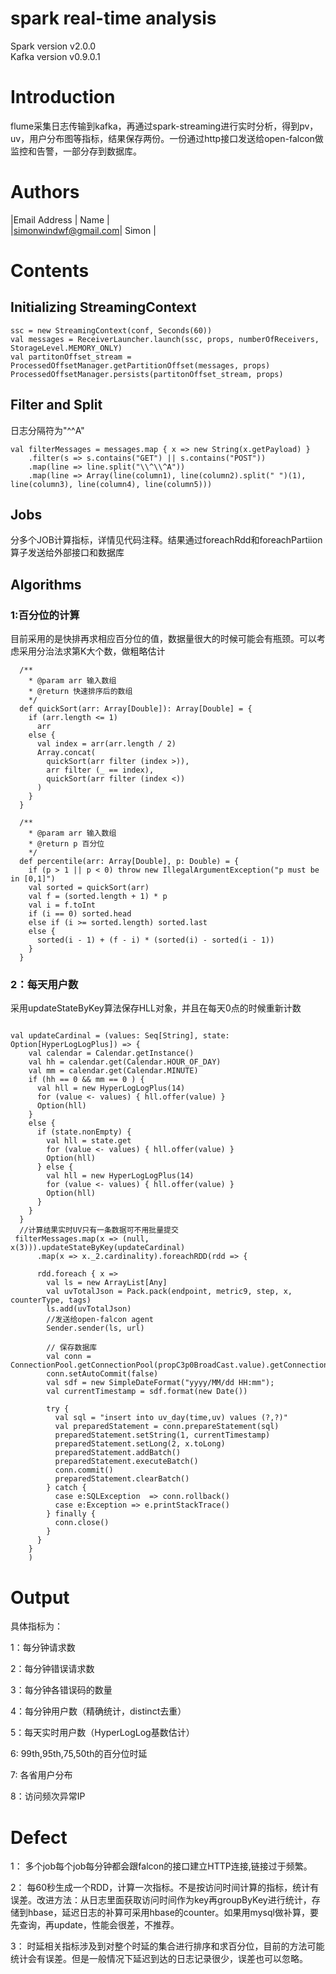 # spark real-time analysis
Spark version v2.0.0  
Kafka version v0.9.0.1  

# Introduction
flume采集日志传输到kafka，再通过spark-streaming进行实时分析，得到pv，uv，用户分布图等指标，结果保存两份。一份通过http接口发送给open-falcon做监控和告警，一部分存到数据库。
  # Authors
|Email Address        | Name   |  
|simonwindwf@gmail.com| Simon  |

# Contents 

## Initializing StreamingContext

```
ssc = new StreamingContext(conf, Seconds(60))
val messages = ReceiverLauncher.launch(ssc, props, numberOfReceivers, StorageLevel.MEMORY_ONLY)
val partitonOffset_stream = ProcessedOffsetManager.getPartitionOffset(messages, props)
ProcessedOffsetManager.persists(partitonOffset_stream, props)
```  

## Filter and Split

日志分隔符为"^^A"

```
val filterMessages = messages.map { x => new String(x.getPayload) }
    .filter(s => s.contains("GET") || s.contains("POST"))
    .map(line => line.split("\\^\\^A"))
    .map(line => Array(line(column1), line(column2).split(" ")(1), line(column3), line(column4), line(column5)))
```
## Jobs
分多个JOB计算指标，详情见代码注释。结果通过foreachRdd和foreachPartiion算子发送给外部接口和数据库

## Algorithms
### 1:百分位的计算 

目前采用的是快排再求相应百分位的值，数据量很大的时候可能会有瓶颈。可以考虑采用分治法求第K大个数，做粗略估计 

```
  /**
    * @param arr 输入数组
    * @return 快速排序后的数组
    */
  def quickSort(arr: Array[Double]): Array[Double] = {
    if (arr.length <= 1)
      arr
    else {
      val index = arr(arr.length / 2)
      Array.concat(
        quickSort(arr filter (index >)),
        arr filter (_ == index),
        quickSort(arr filter (index <))
      )
    }
  }

  /**
    * @param arr 输入数组
    * @return p 百分位
    */
  def percentile(arr: Array[Double], p: Double) = {
    if (p > 1 || p < 0) throw new IllegalArgumentException("p must be in [0,1]")
    val sorted = quickSort(arr)
    val f = (sorted.length + 1) * p
    val i = f.toInt
    if (i == 0) sorted.head
    else if (i >= sorted.length) sorted.last
    else {
      sorted(i - 1) + (f - i) * (sorted(i) - sorted(i - 1))
    }
  }
```

### 2：每天用户数

采用updateStateByKey算法保存HLL对象，并且在每天0点的时候重新计数

  
```

val updateCardinal = (values: Seq[String], state: Option[HyperLogLogPlus]) => {
    val calendar = Calendar.getInstance()
    val hh = calendar.get(Calendar.HOUR_OF_DAY)
    val mm = calendar.get(Calendar.MINUTE)
    if (hh == 0 && mm == 0 ) {
      val hll = new HyperLogLogPlus(14)
      for (value <- values) { hll.offer(value) }
      Option(hll)
    }
    else {
      if (state.nonEmpty) {
        val hll = state.get
        for (value <- values) { hll.offer(value) }
        Option(hll)
      } else {
        val hll = new HyperLogLogPlus(14)
        for (value <- values) { hll.offer(value) }
        Option(hll)
      }
    }
  }
  //计算结果实时UV只有一条数据可不用批量提交 
 filterMessages.map(x => (null, x(3))).updateStateByKey(updateCardinal)
      .map(x => x._2.cardinality).foreachRDD(rdd => {

      rdd.foreach { x =>
        val ls = new ArrayList[Any]
        val uvTotalJson = Pack.pack(endpoint, metric9, step, x, counterType, tags)
        ls.add(uvTotalJson)
        //发送给open-falcon agent
        Sender.sender(ls, url)

        // 保存数据库
        val conn = ConnectionPool.getConnectionPool(propC3p0BroadCast.value).getConnection
        conn.setAutoCommit(false)
        val sdf = new SimpleDateFormat("yyyy/MM/dd HH:mm");
        val currentTimestamp = sdf.format(new Date())

        try {
          val sql = "insert into uv_day(time,uv) values (?,?)"
          val preparedStatement = conn.prepareStatement(sql)
          preparedStatement.setString(1, currentTimestamp)
          preparedStatement.setLong(2, x.toLong)
          preparedStatement.addBatch()
          preparedStatement.executeBatch()
          conn.commit()
          preparedStatement.clearBatch()
        } catch {
          case e:SQLException  => conn.rollback()
          case e:Exception => e.printStackTrace()
        } finally {
          conn.close()
        }
      }
    }
    )

```

# Output 

具体指标为： 
    
1：每分钟请求数
        
2：每分钟错误请求数
        
3：每分钟各错误码的数量
        
4：每分钟用户数（精确统计，distinct去重）
        
5：每天实时用户数（HyperLogLog基数估计）
        
6: 99th,95th,75,50th的百分位时延
        
7: 各省用户分布

8：访问频次异常IP

# Defect

1： 多个job每个job每分钟都会跟falcon的接口建立HTTP连接,链接过于频繁。  

2： 每60秒生成一个RDD，计算一次指标。不是按访问时间计算的指标，统计有误差。改进方法：从日志里面获取访问时间作为key再groupByKey进行统计，存储到hbase，延迟日志的补算可采用hbase的counter。如果用mysql做补算，要先查询，再update，性能会很差，不推荐。  

3： 时延相关指标涉及到对整个时延的集合进行排序和求百分位，目前的方法可能统计会有误差。但是一般情况下延迟到达的日志记录很少，误差也可以忽略。
